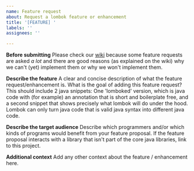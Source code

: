 ```yaml
---
name: Feature request
about: Request a lombok feature or enhancement
title: '[FEATURE] '
labels: ''
assignees: ''

---
```


**Before submitting**
Please check our [wiki](https://github.com/projectlombok/lombok/wiki) because some feature requests are asked _a lot_
and there are good reasons (as explained on the wiki) why we can't (yet) implement them or why we won't implement them.

**Describe the feature**
A clear and concise description of what the feature request/enhancement is. What is the goal of adding this feature
request? This should include 2 java snippets: One 'lomboked' version, which is java code with (for example) an
annotation that is short and boilerplate free, and a second snippet that shows precisely what lombok will do under the
hood. Lombok can only turn java code that is valid java syntax into different java code.

**Describe the target audience**
Describe which programmers and/or which kinds of programs would benefit from your feature proposal. If the feature
proposal interacts with a library that isn't part of the core java libraries, link to this project.

**Additional context**
Add any other context about the feature / enhancement here.
